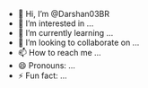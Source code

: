 - 👋 Hi, I’m @Darshan03BR
- 👀 I’m interested in ...
- 🌱 I’m currently learning ...
- 💞️ I’m looking to collaborate on ...
- 📫 How to reach me ...
- 😄 Pronouns: ...
- ⚡ Fun fact: ...

<!---
Darshan03BR/Darshan03BR is a ✨ special ✨ repository because its `README.md` (this file) appears on your GitHub profile.
You can click the Preview link to take a look at your changes.
--->
